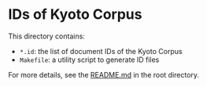 # IDs of Kyoto Corpus

This directory contains:
- `*.id`: the list of document IDs of the Kyoto Corpus
- `Makefile`: a utility script to generate ID files

For more details, see the [README.md](../README.md) in the root directory.
